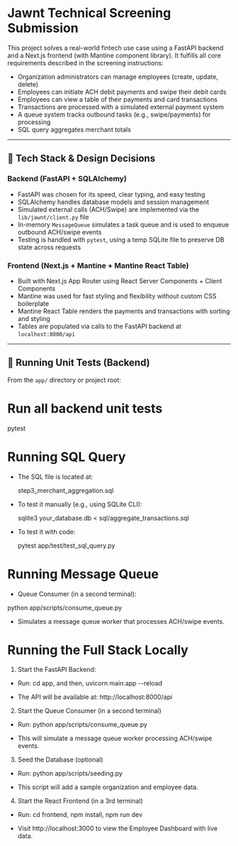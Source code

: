 # Jawnt Technical Screening Submission

This project solves a real-world fintech use case using a FastAPI backend and a Next.js frontend (with Mantine component library). It fulfills all core requirements described in the screening instructions:

- Organization administrators can manage employees (create, update, delete)
- Employees can initiate ACH debit payments and swipe their debit cards
- Employees can view a table of their payments and card transactions
- Transactions are processed with a simulated external payment system
- A queue system tracks outbound tasks (e.g., swipe/payments) for processing
- SQL query aggregates merchant totals

---

## 🧠 Tech Stack & Design Decisions

### Backend (FastAPI + SQLAlchemy)

- FastAPI was chosen for its speed, clear typing, and easy testing
- SQLAlchemy handles database models and session management
- Simulated external calls (ACH/Swipe) are implemented via the `lib/jawnt/client.py` file
- In-memory `MessageQueue` simulates a task queue and is used to enqueue outbound ACH/swipe events
- Testing is handled with `pytest`, using a temp SQLite file to preserve DB state across requests

### Frontend (Next.js + Mantine + Mantine React Table)

- Built with Next.js App Router using React Server Components + Client Components
- Mantine was used for fast styling and flexibility without custom CSS boilerplate
- Mantine React Table renders the payments and transactions with sorting and styling
- Tables are populated via calls to the FastAPI backend at `localhost:8000/api`

---

## 🧪 Running Unit Tests (Backend)

From the `app/` directory or project root:

# Run all backend unit tests
pytest

# Running SQL Query
- The SQL file is located at:
  
  step3_merchant_aggregation.sql
- To test it manually (e.g., using SQLite CLI):

  sqlite3 your_database.db < sql/aggregate_transactions.sql
- To test it with code:

  pytest app/test/test_sql_query.py

# Running Message Queue
- Queue Consumer (in a second terminal):

python app/scripts/consume_queue.py

- Simulates a message queue worker that processes ACH/swipe events.

# Running the Full Stack Locally
1. Start the FastAPI Backend:

- Run: cd app, and then, uvicorn main:app --reload

- The API will be available at: http://localhost:8000/api

2. Start the Queue Consumer (in a second terminal)

- Run: python app/scripts/consume_queue.py

- This will simulate a message queue worker processing ACH/swipe events.

3. Seed the Database (optional)

- Run: python app/scripts/seeding.py

- This script will add a sample organization and employee data.

4. Start the React Frontend (in a 3rd terminal)

- Run: cd frontend, npm install, npm run dev

- Visit http://localhost:3000 to view the Employee Dashboard with live data.
